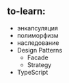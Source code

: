 ## to-learn:
- энкапсуляция
- полиморфизм
- наследование
- Design Patterns
  - Facade
  - Strategy
- TypeScript
